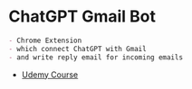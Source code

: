 # ChatGPT Gmail Bot

```md
- Chrome Extension
- which connect ChatGPT with Gmail
- and write reply email for incoming emails
```

- [Udemy Course](https://www.udemy.com/course/chatgpt-bot/)
